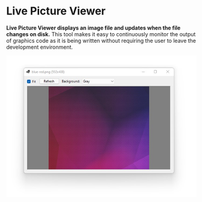 # Live Picture Viewer

**Live Picture Viewer displays an image file and updates when the file changes on disk.** This tool makes it easy to continuously monitor the output of graphics code as it is being written without requiring the user to leave the development environment.

<div align="center">

![](dev/screenshot.jpg)

</div>